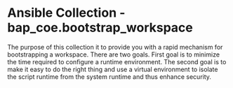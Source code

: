 # Ansible Collection - bap_coe.bootstrap_workspace

The purpose of this collection it to provide you with a rapid mechanism
for bootstrapping a workspace. There are two goals. First goal is to 
minimize the time required to configure a runtime environment. The second
goal is to make it easy to do the right thing and use a virtual environment
to isolate the script runtime from the system runtime and thus enhance
security. 


